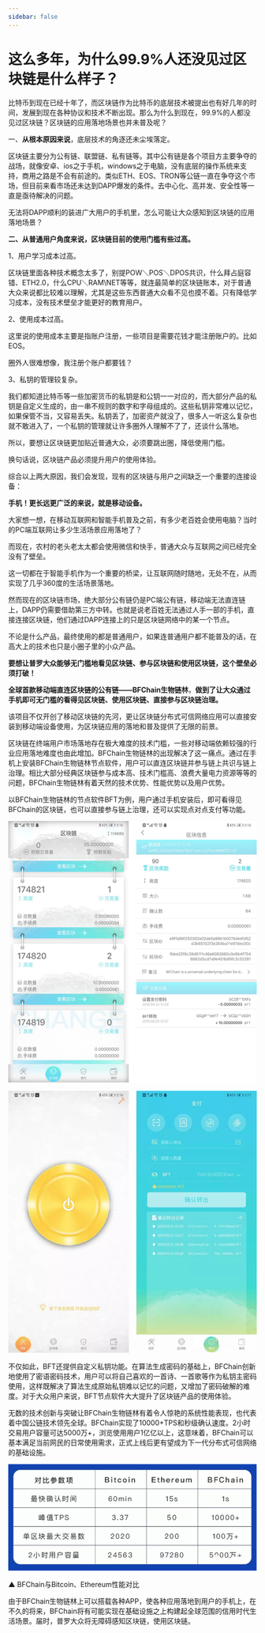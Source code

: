 ```yaml
---
sidebar: false
---
```


# 这么多年，为什么99.9%人还没见过区块链是什么样子？

比特币到现在已经十年了，而区块链作为比特币的底层技术被提出也有好几年的时间，发展到现在各种协议和技术不断出现。那么为什么到现在，99.9%的人都没见过区块链？区块链的应用落地场景也并未普及呢？  

一、**从根本原因来说**，底层技术的角逐还未尘埃落定。

区块链主要分为公有链、联盟链、私有链等。其中公有链是各个项目方主要争夺的战场，就像安卓、ios之于手机，windows之于电脑，没有底层的操作系统来支持，商用之路是不会有前途的。类似ETH、EOS、TRON等公链一直在争夺这个市场，但目前来看市场还未达到DAPP爆发的条件。去中心化、高并发、安全性等一直是亟待解决的问题。

无法将DAPP顺利的装进广大用户的手机里，怎么可能让大众感知到区块链的应用落地场景？

**二、从普通用户角度来说，区块链目前的使用门槛有些过高。**

1、用户学习成本过高。

区块链里面各种技术概念太多了，别提POW＼POS＼DPOS共识，什么拜占庭容错、ETH2.0，什么CPU＼RAM\NET等等，就连最简单的区块链账本，对于普通大众来说都比较难以理解，尤其是这些东西普通大众看不见也摸不着。只有降低学习成本，没有技术壁垒才能更好的教育用户。

2、使用成本过高。

这里说的使用成本主要是指账户注册，一些项目是需要花钱才能注册账户的。比如EOS。

圈外人很难想像，我注册个账户都要钱？

3、私钥的管理较复杂。  

我们都知道比特币等一些加密货币的私钥是和公钥一一对应的，而大部分产品的私钥是自定义生成的，由一串不规则的数字和字母组成的。这些私钥非常难以记忆，如果保管不当，又容易丢失。私钥丢了，加密资产就没了，很多人一听这么复杂也就不敢进入了，一个私钥的管理就让许多圈外人理解不了了，还谈什么落地。

所以，要想让区块链更加贴近普通大众，必须要跳出圈，降低使用门槛。

换句话说，区块链产品必须提升用户的使用体验。

综合以上两大原因，我们会发现，现有的区块链与用户之间缺乏一个重要的连接设备：

**手机！更长远更广泛的来说，就是移动设备。**

大家想一想，在移动互联网和智能手机普及之前，有多少老百姓会使用电脑？当时的PC端互联网让多少生活场景应用落地了？  

而现在，农村的老头老太太都会使用微信和快手，普通大众与互联网之间已经完全没有了壁垒。

这一切都在于智能手机作为一个重要的桥梁，让互联网随时随地，无处不在，从而实现了几乎360度的生活场景落地。  

然而现在的区块链市场，绝大部分公有链仍是PC端公有链，移动端无法直连链上，DAPP仍需要借助第三方中转。也就是说老百姓无法通过人手一部的手机，直接连接区块链，他们通过DAPP连接上的只是区块链网络中的某一个节点。

不论是什么产品，最终使用的都是普通用户，如果连普通用户都不能普及的话，在高大上的技术也只是小圈子里的小众产品。

**要想让普罗大众能够无门槛地看见区块链、参与区块链和使用区块链，这个壁垒必须打破！**

**全球首款移动端直连区块链的公有链——BFChain生物链林**，**做到了让大众通过手机即可无门槛的看得见区块链、使用区块链、直接参与区块链治理。**

该项目不仅开创了移动区块链的先河，更让区块链分布式可信网络应用可以直接安装到移动端设备使用，为区块链应用的落地和普及提供了无限的前景。

区块链在终端用户市场落地存在极大难度的技术门槛，一些对移动端依赖较强的行业应用落地难度也由此增加。BFChain生物链林的出现解决了这一痛点。通过在手机上安装BFChain生物链林节点软件，用户可以直连区块链并参与链上共识与链上治理。相比大部分经典区块链参与成本高、技术门槛高、浪费大量电力资源等等的问题，BFChain生物链林有着天然的技术优势、性能优势以及用户优势。

以BFChain生物链林的节点软件BFT为例，用户通过手机安装后，即可看得见BFChain的区块链，也可以直接参与链上治理，还可以实现点对点支付等功能。

![图片](image/18-01.jpg)

![图片](image/18-02.jpg)

不仅如此，BFT还提供自定义私钥功能。在算法生成密码的基础上，BFChain创新地使用了密语密码技术，用户可以将自己喜欢的一首诗、一首歌等作为私钥主密码使用，这样既解决了算法生成原始私钥难以记忆的问题，又增加了密码破解的难度。对于大众用户来说，BFT节点软件大大提升了区块链产品的使用体验。

无数的技术创新与突破让BFChain生物链林有着令人惊艳的系统性能表现，也代表着中国公链技术领先全球。BFChain实现了10000+TPS和秒级确认速度。2小时交易用户容量可达5000万+，浏览使用用户1亿亿以上，这意味着，BFChain可以基本满足当前网民的日常使用需求，正式上线后更有望成为下一代分布式可信网络的基础设施。

![](image/18-03.jpg)

▲ BFChain与Bitcoin、Ethereum性能对比  

由于BFChain生物链林上可以搭载各种APP，使各种应用落地到用户的手机上，在不久的将来，BFChain将有可能实现在基础设施之上构建起全球范围的信用时代生活场景。届时，普罗大众将无障碍感知区块链，使用区块链。
